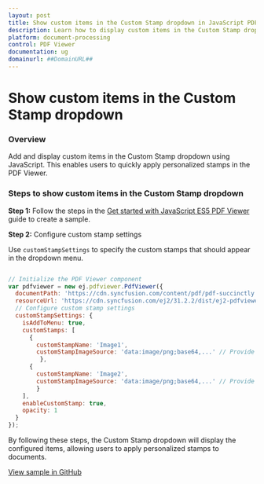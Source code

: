 ```yaml
---
layout: post
title: Show custom items in the Custom Stamp dropdown in JavaScript PDF Viewer | Syncfusion
description: Learn how to display custom items in the Custom Stamp dropdown using customStampSettings in the Syncfusion JavaScript PDF Viewer.
platform: document-processing
control: PDF Viewer
documentation: ug
domainurl: ##DomainURL##
---
```


# Show custom items in the Custom Stamp dropdown

### Overview

Add and display custom items in the Custom Stamp dropdown using JavaScript. This enables users to quickly apply personalized stamps in the PDF Viewer.

### Steps to show custom items in the Custom Stamp dropdown

**Step 1:** Follow the steps in the [Get started with JavaScript ES5 PDF Viewer](https://help.syncfusion.com/document-processing/pdf/pdf-viewer/javascript-es5/getting-started) guide to create a sample.

**Step 2:** Configure custom stamp settings

Use `customStampSettings` to specify the custom stamps that should appear in the dropdown menu.

```js

// Initialize the PDF Viewer component
var pdfviewer = new ej.pdfviewer.PdfViewer({
  documentPath: 'https://cdn.syncfusion.com/content/pdf/pdf-succinctly.pdf',
  resourceUrl: 'https://cdn.syncfusion.com/ej2/31.2.2/dist/ej2-pdfviewer-lib',
  // Configure custom stamp settings
  customStampSettings: {
    isAddToMenu: true,
    customStamps: [
      {
        customStampName: 'Image1',
        customStampImageSource: 'data:image/png;base64,...' // Provide a valid base64 or URL for the image
         },
      {
        customStampName: 'Image2',
        customStampImageSource: 'data:image/png;base64,...' // Provide a valid base64 or URL for the image
        }
    ],
    enableCustomStamp: true,
    opacity: 1
  }
});

```

By following these steps, the Custom Stamp dropdown will display the configured items, allowing users to apply personalized stamps to documents.

[View sample in GitHub](https://github.com/SyncfusionExamples/javascript-pdf-viewer-examples/tree/master/How%20to)